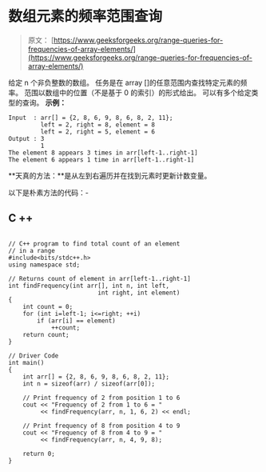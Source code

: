 # 数组元素的频率范围查询

> 原文： [https://www.geeksforgeeks.org/range-queries-for-frequencies-of-array-elements/](https://www.geeksforgeeks.org/range-queries-for-frequencies-of-array-elements/)

给定 n 个非负整数的数组。 任务是在 array []的任意范围内查找特定元素的频率。 范围以数组中的位置（不是基于 0 的索引）的形式给出。 可以有多个给定类型的查询。
**示例：**

```
Input  : arr[] = {2, 8, 6, 9, 8, 6, 8, 2, 11};
         left = 2, right = 8, element = 8
         left = 2, right = 5, element = 6      
Output : 3
         1
The element 8 appears 3 times in arr[left-1..right-1]
The element 6 appears 1 time in arr[left-1..right-1]

```

**天真的方法：**是从左到右遍历并在找到元素时更新计数变量。

以下是朴素方法的代码：-

## C ++

```

// C++ program to find total count of an element 
// in a range 
#include<bits/stdc++.h> 
using namespace std; 

// Returns count of element in arr[left-1..right-1] 
int findFrequency(int arr[], int n, int left, 
                         int right, int element) 
{ 
    int count = 0; 
    for (int i=left-1; i<=right; ++i) 
        if (arr[i] == element) 
            ++count; 
    return count; 
} 

// Driver Code 
int main() 
{ 
    int arr[] = {2, 8, 6, 9, 8, 6, 8, 2, 11}; 
    int n = sizeof(arr) / sizeof(arr[0]); 

    // Print frequency of 2 from position 1 to 6 
    cout << "Frequency of 2 from 1 to 6 = "
         << findFrequency(arr, n, 1, 6, 2) << endl; 

    // Print frequency of 8 from position 4 to 9 
    cout << "Frequency of 8 from 4 to 9 = "
         << findFrequency(arr, n, 4, 9, 8); 

    return 0; 
} 

```